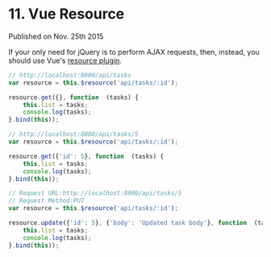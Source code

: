 # 11. Vue Resource

Published on Nov. 25th 2015

If your only need for jQuery is to perform AJAX requests, then, instead, you should use Vue's [resource plugin](https://github.com/vuejs/vue-resource).

```javascript
// http://localhost:8000/api/tasks
var resource = this.$resource('api/tasks/:id');

resource.get({}, function  (tasks) {
    this.list = tasks;
    console.log(tasks);
}.bind(this));
```

```javascript
// http://localhost:8000/api/tasks/5
var resource = this.$resource('api/tasks/:id');

resource.get({'id': 5}, function  (tasks) {
    this.list = tasks;
    console.log(tasks);
}.bind(this));
```


```javascript
// Request URL:http://localhost:8000/api/tasks/5
// Request Method:PUT
var resource = this.$resource('api/tasks/:id');

resource.update({'id': 5}, {'body': 'Updated task body'}, function  (tasks) {
    this.list = tasks;
    console.log(tasks);
}.bind(this));
```
